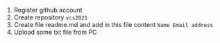 1. Register github account
2. Create repository ``vcs2021``
3. Create file readme.md and add in this file content ``Name Email address``
4. Upload some txt file from PC
